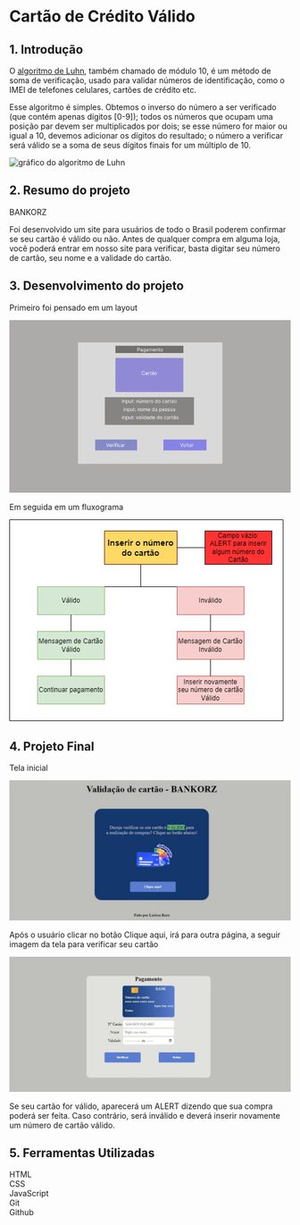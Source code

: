 # Cartão de Crédito Válido

## 1. Introdução

O [algoritmo de Luhn](https://en.wikipedia.org/wiki/Luhn_algorithm), também
chamado de módulo 10, é um método de soma de verificação, usado para validar
números de identificação, como o IMEI de telefones celulares, cartões de crédito
etc.

Esse algoritmo é simples. Obtemos o inverso do número a ser verificado (que
contém apenas dígitos [0-9]); todos os números que ocupam uma posição par devem
ser multiplicados por dois; se esse número for maior ou igual a 10, devemos
adicionar os dígitos do resultado; o número a verificar será válido se a soma de
seus dígitos finais for um múltiplo de 10.

![gráfico do algoritmo de
Luhn](https://www.101computing.net/wp/wp-content/uploads/Luhn-Algorithm.png)

## 2. Resumo do projeto

BANKORZ

Foi desenvolvido um site para usuários de todo o Brasil poderem confirmar se seu cartão é válido ou não. Antes de qualquer compra em alguma loja, você poderá entrar em nosso site para verificar, basta digitar seu número de cartão, seu nome e a validade do cartão.

## 3. Desenvolvimento do projeto

Primeiro foi pensado em um layout

![preview](./src/imgs/prototipo.png)

Em seguida em um fluxograma

![preview](./src/imgs/fluxogramaCard.png)

## 4. Projeto Final

Tela inicial

![preview](./src/imgs/index.jpeg)

Após o usuário clicar no botão Clique aqui, irá para outra página, a seguir imagem da tela para verificar seu cartão

![preview](./src/imgs/card.jpeg)

Se seu cartão for válido, aparecerá um ALERT dizendo que sua compra poderá ser feita. Caso contrário, será inválido e deverá inserir novamente um número de cartão válido.

## 5. Ferramentas Utilizadas

HTML<br>
CSS<br>
JavaScript<br>
Git<br>
Github<br>



